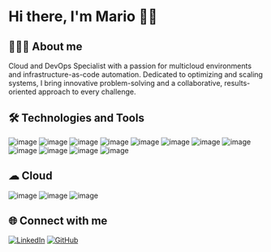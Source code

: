 # Hi there, I'm Mario 👋🏼

## 👨🏻‍💻 About me
Cloud and DevOps Specialist with a passion for multicloud environments and infrastructure-as-code automation. 
Dedicated to optimizing and scaling systems, I bring innovative problem-solving and a collaborative, results-oriented approach to every challenge.

## 🛠️ Technologies and Tools

![image](https://img.shields.io/badge/Ansible-000000?style=for-the-badge&logo=ansible&logoColor=white)
![image](https://img.shields.io/badge/Terraform-7B42BC?style=for-the-badge&logo=terraform&logoColor=white)
![image](https://img.shields.io/badge/Python-FFD43B?style=for-the-badge&logo=python&logoColor=blue)
![image](https://img.shields.io/badge/Docker-2CA5E0?style=for-the-badge&logo=docker&logoColor=white)
![image](https://img.shields.io/badge/Kubernetes-3069DE?style=for-the-badge&logo=kubernetes&logoColor=white)
![image](https://img.shields.io/badge/Shell_Script-121011?style=for-the-badge&logo=gnu-bash&logoColor=white)
![image](https://img.shields.io/badge/Github%20Actions-282a2e?style=for-the-badge&logo=githubactions&logoColor=367cfe)
![image](https://img.shields.io/badge/Jenkins-D24939?style=for-the-badge&logo=Jenkins&logoColor=white)
![image](https://img.shields.io/badge/Prometheus-000000?style=for-the-badge&logo=prometheus&labelColor=000000)
![image](https://img.shields.io/badge/Grafana-F2F4F9?style=for-the-badge&logo=grafana&logoColor=orange&labelColor=F2F4F9)
![image](https://img.shields.io/badge/MongoDB-4EA94B?style=for-the-badge&logo=mongodb&logoColor=white)
![image](https://img.shields.io/badge/MySQL-005C84?style=for-the-badge&logo=mysql&logoColor=white)

## ☁ Cloud
![image](https://img.shields.io/badge/microsoft%20azure-0089D6?style=for-the-badge&logo=microsoft-azure&logoColor=white)
![image](https://img.shields.io/badge/Amazon_AWS-FF9900?style=for-the-badge&logo=amazonaws&logoColor=white)
![image](https://img.shields.io/badge/Oracle-F80000?style=for-the-badge&logo=oracle&logoColor=black)

## 🌐 Connect with me
[![LinkedIn](https://img.shields.io/badge/LinkedIn-Perfil-blue?logo=linkedin&style=flat-square)](https://www.linkedin.com/in/mariosfdez)
[![GitHub](https://img.shields.io/badge/GitHub-Perfil-black?logo=github&style=flat-square)](https://github.com/mariosfdez)
